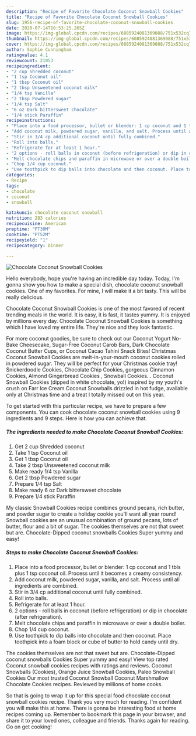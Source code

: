 ```yaml
---
description: "Recipe of Favorite Chocolate Coconut Snowball Cookies"
title: "Recipe of Favorite Chocolate Coconut Snowball Cookies"
slug: 1956-recipe-of-favorite-chocolate-coconut-snowball-cookies
date: 2020-07-14T16:53:25.265Z
image: https://img-global.cpcdn.com/recipes/6085924081369088/751x532cq70/chocolate-coconut-snowball-cookies-recipe-main-photo.jpg
thumbnail: https://img-global.cpcdn.com/recipes/6085924081369088/751x532cq70/chocolate-coconut-snowball-cookies-recipe-main-photo.jpg
cover: https://img-global.cpcdn.com/recipes/6085924081369088/751x532cq70/chocolate-coconut-snowball-cookies-recipe-main-photo.jpg
author: Sophie Cunningham
ratingvalue: 4.1
reviewcount: 21053
recipeingredient:
- "2 cup Shredded coconut"
- "1 tsp Coconut oil"
- "1 tbsp Coconut oil"
- "2 tbsp Unsweetened coconut milk"
- "1/4 tsp Vanilla"
- "2 tbsp Powdered sugar"
- "1/4 tsp Salt"
- "6 oz Dark bittersweet chocolate"
- "1/4 stick Paraffin"
recipeinstructions:
- "Place into a food processor, bullet or blender: 1 cp coconut and 1 tbls plus 1 tsp coconut oil. Process until it becomes a creamy consistency."
- "Add coconut milk, powdered sugar, vanilla, and salt. Process until all ingredients are combined."
- "Stir in 3/4 cp additional coconut until fully combined."
- "Roll into balls."
- "Refrigerate for at least 1 hour."
- "2 options - roll balls in coconut (before refrigeration) or dip in chocolate (after refrigeration)."
- "Melt chocolate chips and paraffin in microwave or over a double boiler."
- "Chop 1/4 cup coconut."
- "Use toothpick to dip balls into chocolate and then coconut. Place toothpick into a foam block or cube of butter to hold candy until dry."
categories:
- Recipe
tags:
- chocolate
- coconut
- snowball

katakunci: chocolate coconut snowball 
nutrition: 283 calories
recipecuisine: American
preptime: "PT30M"
cooktime: "PT52M"
recipeyield: "1"
recipecategory: Dinner

---
```



![Chocolate Coconut Snowball Cookies](https://img-global.cpcdn.com/recipes/6085924081369088/751x532cq70/chocolate-coconut-snowball-cookies-recipe-main-photo.jpg)

Hello everybody, hope you're having an incredible day today. Today, I'm gonna show you how to make a special dish, chocolate coconut snowball cookies. One of my favorites. For mine, I will make it a bit tasty. This will be really delicious.

Chocolate Coconut Snowball Cookies is one of the most favored of recent trending meals in the world. It is easy, it is fast, it tastes yummy. It is enjoyed by millions every day. Chocolate Coconut Snowball Cookies is something which I have loved my entire life. They're nice and they look fantastic.

For more coconut goodies, be sure to check out our Coconut Yogurt No-Bake Cheesecake, Sugar-Free Coconut Carob Bars, Dark Chocolate Coconut Butter Cups, or Coconut Cacao Tahini Snack Bites! Christmas Coconut Snowball Cookies are melt-in-your-mouth coconut cookies rolled in powdered sugar. They will be perfect for your Christmas cookie tray! Snickerdoodle Cookies, Chocolate Chip Cookies, gorgeous Cinnamon Cookies, Almond Gingerbread Cookies , Snowball Cookies… Coconut Snowball Cookies (dipped in white chocolate, yo!) inspired by my youth&#39;s crush on Farr Ice Cream Coconut Snowballs drizzled in hot fudge, available only at Christmas time and a treat I totally missed out on this year.


To get started with this particular recipe, we have to prepare a few components. You can cook chocolate coconut snowball cookies using 9 ingredients and 9 steps. Here is how you can achieve that.

<!--inarticleads1-->

##### The ingredients needed to make Chocolate Coconut Snowball Cookies:

1. Get 2 cup Shredded coconut
1. Take 1 tsp Coconut oil
1. Get 1 tbsp Coconut oil
1. Take 2 tbsp Unsweetened coconut milk
1. Make ready 1/4 tsp Vanilla
1. Get 2 tbsp Powdered sugar
1. Prepare 1/4 tsp Salt
1. Make ready 6 oz Dark bittersweet chocolate
1. Prepare 1/4 stick Paraffin


My classic Snowball Cookies recipe combines ground pecans, rich butter, and powder sugar to create a holiday cookie you&#39;ll want all year round! Snowball cookies are an unusual combination of ground pecans, lots of butter, flour and a bit of sugar. The cookies themselves are not that sweet but are. Chocolate-Dipped coconut snowballs Cookies Super yummy and easy! 

<!--inarticleads2-->

##### Steps to make Chocolate Coconut Snowball Cookies:

1. Place into a food processor, bullet or blender: 1 cp coconut and 1 tbls plus 1 tsp coconut oil. Process until it becomes a creamy consistency.
1. Add coconut milk, powdered sugar, vanilla, and salt. Process until all ingredients are combined.
1. Stir in 3/4 cp additional coconut until fully combined.
1. Roll into balls.
1. Refrigerate for at least 1 hour.
1. 2 options - roll balls in coconut (before refrigeration) or dip in chocolate (after refrigeration).
1. Melt chocolate chips and paraffin in microwave or over a double boiler.
1. Chop 1/4 cup coconut.
1. Use toothpick to dip balls into chocolate and then coconut. Place toothpick into a foam block or cube of butter to hold candy until dry.


The cookies themselves are not that sweet but are. Chocolate-Dipped coconut snowballs Cookies Super yummy and easy! View top rated Coconut snowball cookies recipes with ratings and reviews. Coconut Snowballs (Cookies), Orange Juice Snowball Cookies, Paleo Snowball Cookies Our most trusted Coconut Snowball Coconut Marshmallow Chocolate Cookies recipes. Reviewed by millions of home cooks. 

So that is going to wrap it up for this special food chocolate coconut snowball cookies recipe. Thank you very much for reading. I'm confident you will make this at home. There is gonna be interesting food at home recipes coming up. Remember to bookmark this page in your browser, and share it to your loved ones, colleague and friends. Thanks again for reading. Go on get cooking!
